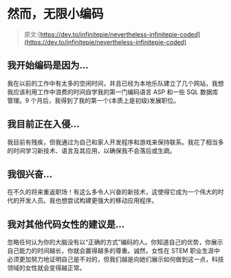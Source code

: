 # 然而，无限小编码

> 原文:[https://dev.to/infinitepie/nevertheless-infinitepie-coded](https://dev.to/infinitepie/nevertheless-infinitepie-coded)

## [](#i-began-coding-because)我开始编码是因为...

我在以前的工作中有太多的空闲时间，并且已经为本地乐队建立了几个网站，我想我应该利用工作中浪费的时间自学我的第一门编码语言 ASP 和一些 SQL 数据库管理。9 个月后，我得到了我的第一个(本质上是初级)发展职位。

## [](#im-currently-hacking-on)我目前正在入侵...

我目前有残疾，但我通过为自己和家人开发程序和游戏来保持联系。我花了相当多的时间学习新技术、语言及其应用，以确保我不会落后或生疏。

## [](#im-excited-about)我很兴奋...

在不久的将来重返职场！有这么多令人兴奋的新技术，这使得它成为一个伟大的时代的开发人员。我也想尝试构建更强大的移动应用程序。

## [](#my-advice-for-other-women-who-code-is)我对其他代码女性的建议是...

忽略任何认为你的大脑没有以“正确的方式”编码的人。你知道自己的优势，你展示自己能力的时间越长，你就会赢得越多的尊重。诚然，女性在 STEM 职业生涯中必须更加努力地证明自己是不对的，但我们越是向她们展示如何做到这一点，科技领域的女性就会变得越正常。